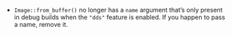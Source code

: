 - `Image::from_buffer()` no longer has a `name` argument that’s only present in debug builds when the `"dds"` feature is enabled. If you happen to pass a name, remove it.
